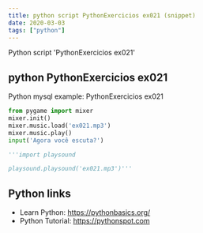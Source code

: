```yaml
---
title: python script PythonExercicios ex021 (snippet)
date: 2020-03-03
tags: ["python"]
---
```

Python script 'PythonExercicios ex021'


## python PythonExercicios ex021

Python mysql example: PythonExercicios ex021

```python
from pygame import mixer
mixer.init()
mixer.music.load('ex021.mp3')
mixer.music.play()
input('Agora você escuta?')

'''import playsound

playsound.playsound('ex021.mp3')'''

```

## Python links

- Learn Python: https://pythonbasics.org/
- Python Tutorial: https://pythonspot.com
